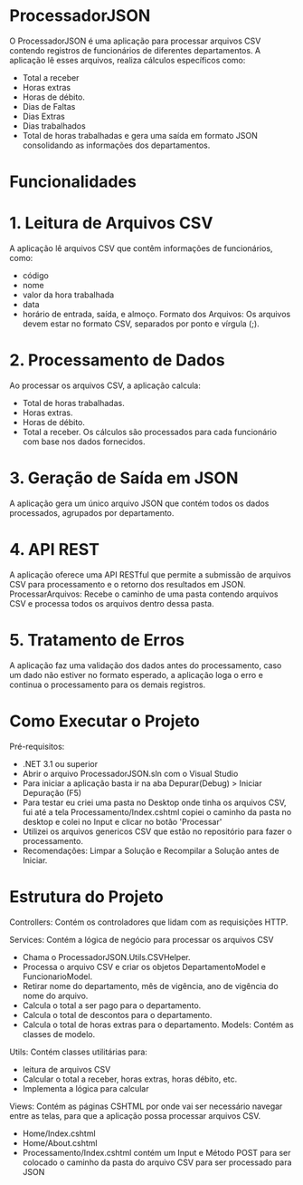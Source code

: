 # ProcessadorJSON

O ProcessadorJSON é uma aplicação para processar arquivos CSV contendo registros de funcionários de diferentes departamentos. A aplicação lê esses arquivos, realiza cálculos específicos como:
- Total a receber
- Horas extras
- Horas de débito.
- Dias de Faltas
- Dias Extras
- Dias trabalhados
- Total de horas trabalhadas
e gera uma saída em formato JSON consolidando as informações dos departamentos.

# Funcionalidades
# 1. Leitura de Arquivos CSV
A aplicação lê arquivos CSV que contêm informações de funcionários, como:
- código
- nome
- valor da hora trabalhada
- data
- horário de entrada, saída, e almoço.
Formato dos Arquivos: Os arquivos devem estar no formato CSV, separados por ponto e vírgula (;).

# 2. Processamento de Dados
Ao processar os arquivos CSV, a aplicação calcula:
- Total de horas trabalhadas.
- Horas extras.
- Horas de débito.
- Total a receber.
Os cálculos são processados para cada funcionário com base nos dados fornecidos.

# 3. Geração de Saída em JSON
A aplicação gera um único arquivo JSON que contém todos os dados processados, agrupados por departamento.

# 4. API REST
A aplicação oferece uma API RESTful que permite a submissão de arquivos CSV para processamento e o retorno dos resultados em JSON.
ProcessarArquivos: Recebe o caminho de uma pasta contendo arquivos CSV e processa todos os arquivos dentro dessa pasta.

# 5. Tratamento de Erros
A aplicação faz uma validação dos dados antes do processamento, caso um dado não estiver no formato esperado, a aplicação loga o erro e continua o processamento para os demais registros.

# Como Executar o Projeto
Pré-requisitos:
- .NET 3.1 ou superior
- Abrir o arquivo ProcessadorJSON.sln com o Visual Studio
- Para iniciar a aplicação basta ir na aba Depurar(Debug) > Iniciar Depuração (F5)
- Para testar eu criei uma pasta no Desktop onde tinha os arquivos CSV, fui até a tela Processamento/Index.cshtml copiei o caminho da pasta no desktop e colei no Input e clicar no botão 'Processar'
- Utilizei os arquivos genericos CSV que estão no repositório para fazer o processamento.
- Recomendações: Limpar a Solução e Recompilar a Solução antes de Iniciar.

# Estrutura do Projeto
Controllers: Contém os controladores que lidam com as requisições HTTP.

Services: Contém a lógica de negócio para processar os arquivos CSV
- Chama o ProcessadorJSON.Utils.CSVHelper.
- Processa o arquivo CSV e criar os objetos DepartamentoModel e FuncionarioModel.
- Retirar nome do departamento, mês de vigência, ano de vigência do nome do arquivo.
- Calcula o total a ser pago para o departamento.
- Calcula o total de descontos para o departamento.
- Calcula o total de horas extras para o departamento.
Models: Contém as classes de modelo.

Utils: Contém classes utilitárias para:
- leitura de arquivos CSV
- Calcular o total a receber, horas extras, horas débito, etc.
- Implementa a lógica para calcular
  
Views: Contém as páginas CSHTML por onde vai ser necessário navegar entre as telas, para que a aplicação possa processar arquivos CSV.
- Home/Index.cshtml
- Home/About.cshtml
- Processamento/Index.cshtml contém um Input e Método POST para ser colocado o caminho da pasta do arquivo CSV para ser processado para JSON
